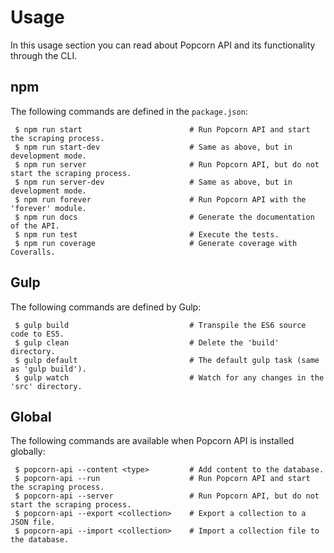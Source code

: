 # Usage

In this usage section you can read about Popcorn API and its functionality through the CLI.

## npm
The following commands are defined in the `package.json`:

```
 $ npm run start                        # Run Popcorn API and start the scraping process.
 $ npm run start-dev                    # Same as above, but in development mode.
 $ npm run server                       # Run Popcorn API, but do not start the scraping process.
 $ npm run server-dev                   # Same as above, but in development mode.
 $ npm run forever                      # Run Popcorn API with the 'forever' module.
 $ npm run docs                         # Generate the documentation of the API.
 $ npm run test                         # Execute the tests.
 $ npm run coverage                     # Generate coverage with Coveralls.
```

## Gulp
The following commands are defined by Gulp:

```
 $ gulp build                           # Transpile the ES6 source code to ES5.
 $ gulp clean                           # Delete the 'build' directory.
 $ gulp default                         # The default gulp task (same as 'gulp build').
 $ gulp watch                           # Watch for any changes in the 'src' directory.
 ```

## Global
The following commands are available when Popcorn API is installed globally:

```
 $ popcorn-api --content <type>         # Add content to the database.
 $ popcorn-api --run                    # Run Popcorn API and start the scraping process.
 $ popcorn-api --server                 # Run Popcorn API, but do not start the scraping process.
 $ popcorn-api --export <collection>    # Export a collection to a JSON file.
 $ popcorn-api --import <collection>    # Import a collection file to the database.
```
